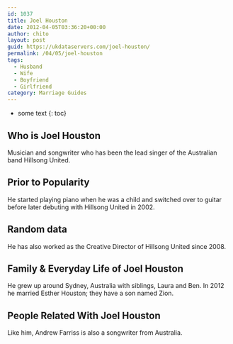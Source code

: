 ```yaml
---
id: 1037
title: Joel Houston
date: 2012-04-05T03:36:20+00:00
author: chito
layout: post
guid: https://ukdataservers.com/joel-houston/
permalink: /04/05/joel-houston
tags:
  - Husband
  - Wife
  - Boyfriend
  - Girlfriend
category: Marriage Guides
---
```


* some text
{: toc}
          
          
## Who is  Joel Houston
                  
                  
                  
Musician and songwriter who has been the lead singer of the Australian band Hillsong United.
                  
                
                
                
## Prior to Popularity 
                  
                  
                  
He started playing piano when he was a child and switched over to guitar before later debuting with Hillsong United in 2002.
                  
                
                
                
## Random data 
                  
                  
                  
He has also worked as the Creative Director of Hillsong United since 2008.
                  
                
                
                
## Family & Everyday Life of Joel Houston
                  
                  
                  
He grew up around Sydney, Australia with siblings, Laura and Ben. In 2012 he married Esther Houston; they have a son named Zion.
                  
                
                
                
## People Related With  Joel Houston
                  
                  
                  
Like him, Andrew Farriss is also a songwriter from Australia.
                  
                
              
            
          
          
          
    
    
  
